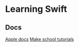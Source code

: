 <h1>Learning Swift</h1>

<h2>Docs</h2>
<a href="https://developer.apple.com/library/ios/documentation/Swift/Conceptual/Swift_Programming_Language/">Apple docs</a>
<a href="https://www.makeschool.com/tutorials">Make school tutorials</a>
